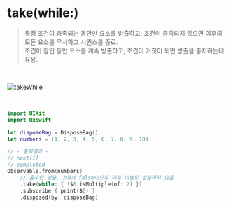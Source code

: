 take(while:)
=========

> 특정 조건이 충족되는 동안만 요소를 방출하고, 조건이 충족되지 않으면 이후의 모든 요소를 무시하고 시퀀스를 종료.  
> 조건이 참인 동안 요소를 계속 방출하고, 조건이 거짓이 되면 방출을 중지하는데 유용.  

&nbsp;

![takeWhile](https://github.com/user-attachments/assets/cf82f3f6-6c1b-4d14-a4a8-78c5e0b89c80)

&nbsp;

```swift
import UIKit
import RxSwift

let disposeBag = DisposeBag()
let numbers = [1, 2, 3, 4, 5, 6, 7, 8, 9, 10]

// - 출력결과 -
// next(1)
// completed
Observable.from(numbers)
    // 홀수만 방출, 2에서 false이므로 이후 이벤트 방출하지 않음
    .take(while: { !$0.isMultiple(of: 2) })
    .subscribe { print($0) }
    .disposed(by: disposeBag)
```
